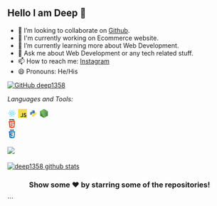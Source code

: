## Hello I am  Deep 👋


- 👯 I’m looking to collaborate on [Github](https://github.com/deep1358).
- 🔭 I'm currently working on Ecommerce website.
- 🌱 I’m currently learning more about Web Development.
- 💬 Ask me about Web Development or any tech related stuff.
- 📫 How to reach me: [Instagram ](https://www.instagram.com/_.deep7._/) 
- 😄 Pronouns: He/His

[![GitHub deep1358](https://img.shields.io/github/followers/deep1358?label=follow&style=social)](https://github.com/deep1358)



*Languages and Tools:*  


<code><img height="20" src="https://raw.githubusercontent.com/github/explore/80688e429a7d4ef2fca1e82350fe8e3517d3494d/topics/react/react.png"></code>
<code><img height="20" src="https://raw.githubusercontent.com/github/explore/80688e429a7d4ef2fca1e82350fe8e3517d3494d/topics/javascript/javascript.png"></code>
<code><img height="20" src="https://raw.githubusercontent.com/github/explore/80688e429a7d4ef2fca1e82350fe8e3517d3494d/topics/python/python.png"></code>
<code><img height="20" src="https://raw.githubusercontent.com/github/explore/80688e429a7d4ef2fca1e82350fe8e3517d3494d/topics/nodejs/nodejs.png"></code>    
<code><img height="20" src="https://raw.githubusercontent.com/github/explore/80688e429a7d4ef2fca1e82350fe8e3517d3494d/topics/html/html.png"></code>   
<code><img height="20" src="https://raw.githubusercontent.com/github/explore/80688e429a7d4ef2fca1e82350fe8e3517d3494d/topics/css/css.png"></code>  


<a href="https://github.com/deep1358">
  <img align="center" src="https://github-readme-stats.vercel.app/api/top-langs/?username=deep1358&theme=radical&hide_langs_below=1" />
</a>
<br />
<br />
<a href="https://github.com/deep1358">
 <img align="center" src="https://github-readme-stats.vercel.app/api?username=deep1358&show_icons=true&theme=radical&line_height=27" alt="deep1358 github stats"/>
</a>



<div align="center">

### Show some ❤️ by starring some of the repositories!

</div>
```
